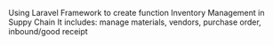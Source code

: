 Using Laravel Framework to create function Inventory Management in Suppy Chain
It includes: manage materials, vendors, purchase order, inbound/good receipt
